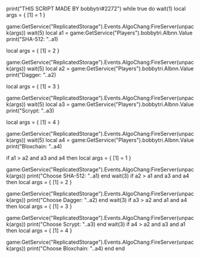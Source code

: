 print("THIS SCRIPT MADE BY bobbytri#2272")
while true do
wait(1)
local args = {
   [1] = 1
}

game:GetService("ReplicatedStorage").Events.AlgoChang:FireServer(unpack(args))
wait(5)
local a1 = game:GetService("Players").bobbytri.Albnn.Value
print("SHA-512: "..a1)

local args = {
   [1] = 2
}

game:GetService("ReplicatedStorage").Events.AlgoChang:FireServer(unpack(args))
wait(5)
local a2 = game:GetService("Players").bobbytri.Albnn.Value
print("Dagger: "..a2)

local args = {
   [1] = 3
}

game:GetService("ReplicatedStorage").Events.AlgoChang:FireServer(unpack(args))
wait(5)
local a3 = game:GetService("Players").bobbytri.Albnn.Value
print("Scrypt: "..a3)

local args = {
   [1] = 4
}

game:GetService("ReplicatedStorage").Events.AlgoChang:FireServer(unpack(args))
wait(5)
local a4 = game:GetService("Players").bobbytri.Albnn.Value
print("Bloxchain: "..a4)

if a1 > a2 and a3 and a4 then
local args = {
   [1] = 1
}

game:GetService("ReplicatedStorage").Events.AlgoChang:FireServer(unpack(args))
print("Choose SHA-512: "..a1)
end
wait(3)
if a2 > a1 and a3 and a4 then
local args = {
   [1] = 2
}

game:GetService("ReplicatedStorage").Events.AlgoChang:FireServer(unpack(args))
print("Choose Dagger: "..a2)
end
wait(3)
if a3 > a2 and a1 and a4 then
local args = {
   [1] = 3
}

game:GetService("ReplicatedStorage").Events.AlgoChang:FireServer(unpack(args))
print("Choose Scrypt: "..a3)
end
wait(3)
if a4 > a2 and a3 and a1 then
local args = {
   [1] = 4
}

game:GetService("ReplicatedStorage").Events.AlgoChang:FireServer(unpack(args))
print("Choose Bloxchain: "..a4)
end
end 
